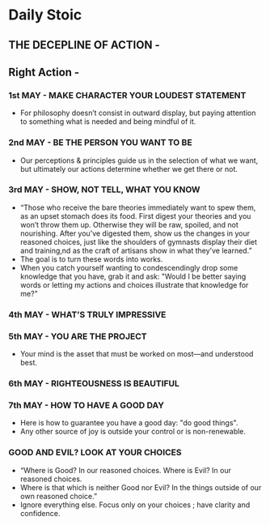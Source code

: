 # Daily Stoic

## THE DECEPLINE OF ACTION -

## Right Action -

### 1st MAY - MAKE CHARACTER YOUR LOUDEST STATEMENT

- For philosophy doesn’t consist in outward display, but paying attention to something what is needed and being mindful of it.

### 2nd MAY - BE THE PERSON YOU WANT TO BE

- Our perceptions & principles guide us in the selection of what we want, but ultimately our actions determine whether we get there or not.

### 3rd MAY - SHOW, NOT TELL, WHAT YOU KNOW

- “Those who receive the bare theories immediately want to spew them, as an upset stomach does its food. First digest your theories and you won’t throw them up. Otherwise they will be raw, spoiled, and not nourishing. After you’ve digested them, show us the changes in your reasoned choices, just like the shoulders of
gymnasts display their diet and training,nd as the craft of artisans show in what they’ve learned.”
- The goal is to turn these words into works.
- When you catch yourself wanting to condescendingly drop some knowledge that you have, grab it and ask: "Would I be better saying words or letting my actions and choices illustrate that knowledge for me?"

### 4th MAY - WHAT’S TRULY IMPRESSIVE

### 5th MAY - YOU ARE THE PROJECT

- Your mind is the asset that must be worked on most—and understood best.

### 6th MAY - RIGHTEOUSNESS IS BEAUTIFUL

### 7th MAY - HOW TO HAVE A GOOD DAY

- Here is how to guarantee you have a good day: "do good things".
- Any other source of joy is outside your control or is non-renewable.

### GOOD AND EVIL? LOOK AT YOUR CHOICES

- “Where is Good? In our reasoned choices. Where is Evil? In our reasoned choices. 
- Where is that which is neither Good nor Evil? In the things outside of our own reasoned choice.”
- Ignore everything else. Focus only on your choices ; have clarity and confidence.
